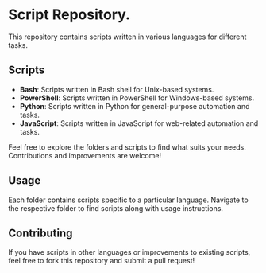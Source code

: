 # Script Repository.

This repository contains scripts written in various languages for different tasks.

## Scripts

- **Bash**: Scripts written in Bash shell for Unix-based systems.
- **PowerShell**: Scripts written in PowerShell for Windows-based systems.
- **Python**: Scripts written in Python for general-purpose automation and tasks.
- **JavaScript**: Scripts written in JavaScript for web-related automation and tasks.

Feel free to explore the folders and scripts to find what suits your needs. Contributions and improvements are welcome!

## Usage

Each folder contains scripts specific to a particular language. Navigate to the respective folder to find scripts along with usage instructions.

## Contributing

If you have scripts in other languages or improvements to existing scripts, feel free to fork this repository and submit a pull request!
